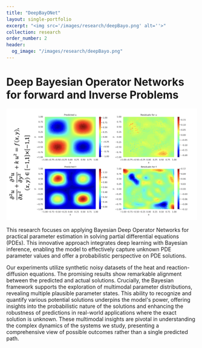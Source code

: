```yaml
---
title: "DeepBayONet"
layout: single-portfolio
excerpt: "<img src='/images/research/deepBayo.png' alt=''>"
collection: research
order_number: 2
header:
  og_image: "/images/research/deepBayo.png"
---
```


# Deep Bayesian Operator Networks for forward and Inverse Problems

<img src='/images/research/DeepBayoDemo.png' alt=''>

This research focuses on applying Bayesian Deep Operator Networks for practical parameter estimation in solving partial differential equations (PDEs). This innovative approach integrates deep learning with Bayesian inference, enabling the model to effectively capture unknown PDE parameter values and offer a probabilistic perspective on PDE solutions.

 Our experiments utilize synthetic noisy datasets of the heat and reaction-diffusion equations. The promising results show remarkable alignment between the predicted and actual solutions. Crucially, the Bayesian framework supports the exploration of multimodal parameter distributions, revealing multiple plausible parameter states. This ability to recognize and quantify various potential solutions underpins the model's power, offering insights into the probabilistic nature of the solutions and enhancing the robustness of predictions in real-world applications where the exact solution is unknown. These multimodal insights are pivotal in understanding the complex dynamics of the systems we study, presenting a comprehensive view of possible outcomes rather than a single predicted path.
